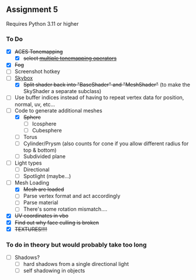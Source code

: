 ## Assignment 5

Requires Python 3.11 or higher

### To Do

- [x] ~~ACES Tonemapping~~
  - [x] ~~select [multiple tonemapping operators](https://64.github.io/tonemapping)~~
- [x] ~~Fog~~
- [ ] Screenshot hotkey
- [ ] [Skybox](https://learnopengl.com/Advanced-OpenGL/Cubemaps)
  - [x] ~~Split shader back into "BaseShader" and "MeshShader"~~ (to make the SkyShader a separate subclass)
- [ ] Use buffer indices instead of having to repeat vertex data for position, normal, uv, etc... 
- [ ] Code to generate additional meshes
  - [x] ~~Sphere~~
    - [ ] Icosphere
    - [ ] Cubesphere
  - [ ] Torus
  - [ ] Cylinder/Prysm (also counts for cone if you allow different radius for top & bottom)
  - [ ] Subdivided plane
- [ ] Light types
  - [ ] Directional
  - [ ] Spotlight (maybe...)
- [ ] Mesh Loading
  - [x] ~~Mesh are loaded~~
  - [ ] Parse vertex format and act accordingly
  - [ ] Parse material
  - [ ] There's some rotation mismatch....
- [x] ~~UV coordinates in vbo~~
- [x] ~~Find out why face culling is broken~~
- [x] ~~TEXTURES!!!!~~

### To do in theory but would probably take too long

- [ ] Shadows?
  - [ ] hard shadows from a single directional light
  - [ ] self shadowing in objects